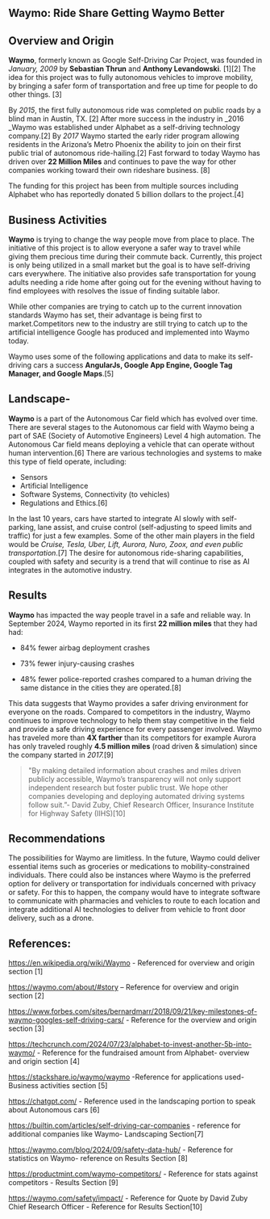 ## Waymo: Ride Share Getting Waymo Better

## Overview and Origin
**Waymo**, formerly known as Google Self-Driving Car Project, was founded in _January, 2009_ by **Sebastian Thrun** and **Anthony Levandowski**. [1][2] The idea for this project was to fully autonomous vehicles to improve mobility, by bringing a safer form of transportation and free up time for people to do other things. [3] 

By _2015_, the first fully autonomous ride was completed on public roads by a blind man in Austin, TX. [2] After more success in the industry in _2016 _Waymo was established under Alphabet as a self-driving technology company.[2] By _2017_ Waymo started the early rider program allowing residents in the Arizona’s Metro Phoenix the ability to join on their first public trial of autonomous ride-hailing.[2] Fast forward to today Waymo has driven over **22 Million Miles** and continues to pave the way for other companies working toward their own rideshare business. [8]

The funding for this project has been from multiple sources including Alphabet who has reportedly donated 5 billion dollars to the project.[4] 

## Business Activities
**Waymo** is trying to change the way people move from place to place. The initiative of this project is to allow everyone a safer way to travel while giving them precious time during their commute back. Currently, this project is only being utilized in a small market but the goal is to have self-driving cars everywhere. The initiative also provides safe transportation for young adults needing a ride home after going out for the evening without having to find employees with resolves the issue of finding suitable labor.

While other companies are trying to catch up to the current innovation standards Waymo has set, their advantage is being first to market.Competitors new to the industry are still trying to catch up to the artificial intelligence Google has produced and implemented into Waymo today. 

Waymo uses some of the following applications and data to make its self-driving cars a success **AngularJs, Google App Engine, Google Tag Manager, and Google Maps**.[5]

## Landscape-
**Waymo** is a part of the Autonomous Car field which has evolved over time. There are several stages to the Autonomous car field with Waymo being a part of SAE (Society of Automotive Engineers) Level 4 high automation. The Autonomous Car field means deploying a vehicle that can operate without human intervention.[6] There are various technologies and systems to make this type of field operate, including:

* Sensors
* Artificial Intelligence
* Software Systems, Connectivity (to vehicles)
* Regulations and Ethics.[6] 

In the last 10 years, cars have started to integrate AI slowly with self-parking, lane assist, and cruise control (self-adjusting to speed limits and traffic) for just a few examples. Some of the other main players in the field would be _Cruise, Tesla, Uber, Lift, Aurora, Nuro, Zoox, and even public transportation_.[7] The desire for autonomous ride-sharing capabilities, coupled with safety and security is a trend that will continue to rise as AI integrates in the automotive industry. 

## Results

**Waymo** has impacted the way people travel in a safe and reliable way. In September 2024, Waymo reported in its first **22 million miles** that they had had: 

* 84% fewer airbag deployment crashes

* 73% fewer injury-causing crashes

* 48% fewer police-reported crashes compared to a human driving the same distance in the cities they are operated.[8] 

This data suggests that Waymo provides a safer driving environment for everyone on the roads. Compared to competitors in the industry, Waymo continues to improve technology to help them stay competitive in the field and provide a safe driving experience for every passenger involved. Waymo has traveled more than **4X farther** than its competitors for example Aurora has only traveled roughly **4.5 million miles** (road driven & simulation) since the company started in _2017._[9]

>"By making detailed information about crashes and miles driven publicly accessible, Waymo’s transparency will not only support independent research but foster public trust. We hope other companies developing and deploying automated driving systems follow suit.”- David Zuby, Chief Research Officer, Insurance Institute for Highway Safety (IIHS)[10]

## Recommendations

The possibilities for Waymo are limitless.  In the future, Waymo could deliver essential items such as groceries or medications to mobility-constrained individuals.  There could also be instances where Waymo is the preferred option for delivery or transportation for individuals concerned with privacy or safety. For this to happen, the company would have to integrate software to communicate with pharmacies and vehicles to route to each location and integrate additional AI technologies to deliver from vehicle to front door delivery, such as a drone.  

## References:

https://en.wikipedia.org/wiki/Waymo - Referenced for overview and origin section [1]

https://waymo.com/about/#story – Reference for overview and origin section [2]

https://www.forbes.com/sites/bernardmarr/2018/09/21/key-milestones-of-waymo-googles-self-driving-cars/ - Reference for the overview and origin section [3]

https://techcrunch.com/2024/07/23/alphabet-to-invest-another-5b-into-waymo/ - Reference for the fundraised amount from Alphabet- overview and origin section [4]

https://stackshare.io/waymo/waymo -Reference for applications used- Business activities section [5]

https://chatgpt.com/ - Reference used in the landscaping portion to speak about Autonomous cars [6]

https://builtin.com/articles/self-driving-car-companies - reference for additional companies like Waymo- Landscaping Section[7]

https://waymo.com/blog/2024/09/safety-data-hub/   - Reference for statistics on Waymo- reference on Results Section [8]

https://productmint.com/waymo-competitors/ - Reference for stats against competitors - Results Section [9]

https://waymo.com/safety/impact/ - Reference for Quote by David Zuby Chief Research Officer - Reference for Results Section[10]

